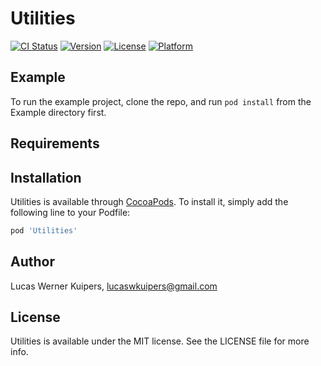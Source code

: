 # Utilities

[![CI Status](https://img.shields.io/travis/lucaswkuipers/Utilities.svg?style=flat)](https://travis-ci.org/lucaswkuipers/LucasUtilities)
[![Version](https://img.shields.io/cocoapods/v/LucasUtilities.svg?style=flat)](https://cocoapods.org/pods/Utilities)
[![License](https://img.shields.io/cocoapods/l/LucasUtilities.svg?style=flat)](https://cocoapods.org/pods/Utilities)
[![Platform](https://img.shields.io/cocoapods/p/LucasUtilities.svg?style=flat)](https://cocoapods.org/pods/Utilities)

## Example

To run the example project, clone the repo, and run `pod install` from the Example directory first.

## Requirements

## Installation

Utilities is available through [CocoaPods](https://cocoapods.org). To install
it, simply add the following line to your Podfile:

```ruby
pod 'Utilities'
```

## Author

Lucas Werner Kuipers, lucaswkuipers@gmail.com

## License

Utilities is available under the MIT license. See the LICENSE file for more info.
